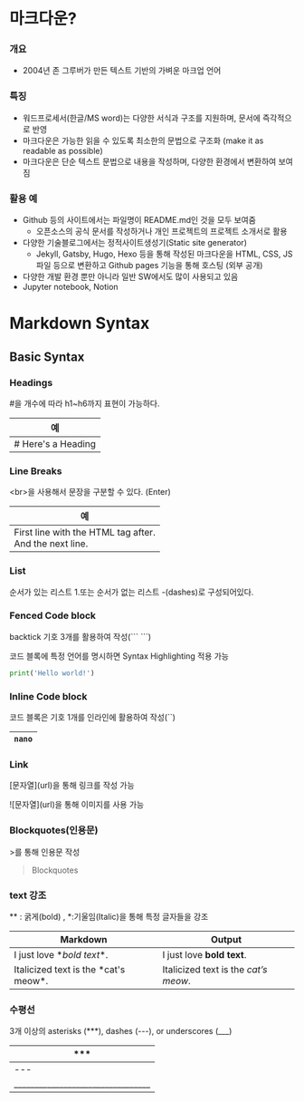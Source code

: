 # 마크다운?

### 개요

- 2004년 존 그루버가 만든 텍스트 기반의 가벼운 마크업 언어

### 특징

- 워드프로세서(한글/MS word)는 다양한 서식과 구조를 지원하며, 문서에 즉각적으로 반영
- 마크다운은 가능한 읽을 수 있도록 최소한의 문법으로 구조화 (make it as readable as possible)
- 마크다운은 단순 텍스트 문법으로 내용을 작성하며, 다양한 환경에서 변환하여 보여짐

### 활용 예

- Github 등의 사이트에서는 파일명이 README.md인 것을 모두 보여줌
  - 오픈소스의 공식 문서를 작성하거나 개인 프로젝트의 프로젝트 소개서로 활용
- 다양한 기술블로그에서는 정적사이트생성기(Static site generator)
  - Jekyll, Gatsby, Hugo, Hexo 등을 통해 작성된 마크다운을 HTML, CSS, JS 파일 등으로 변환하고 Github pages 기능을 통해 호스팅 (외부 공개)
-  다양한 개발 환경 뿐만 아니라 일반 SW에서도 많이 사용되고 있음
  - Jupyter notebook, Notion

# Markdown Syntax

## Basic Syntax

### Headings

#을 개수에 따라  h1~h6까지 표현이 가능하다.

| 예                 |
| ------------------ |
| # Here's a Heading |

### Line Breaks

\<br>을 사용해서 문장을 구분할 수 있다. (Enter)

| 예                                                        |
| --------------------------------------------------------- |
| First line with the HTML tag after.<br>And the next line. |

### List

순서가 있는 리스트 1.또는 순서가 없는 리스트 -(dashes)로 구성되어있다.

### Fenced Code block

backtick 기호 3개를 활용하여 작성(\``` ```)

코드 블록에 특정 언어를 명시하면 Syntax Highlighting 적용 가능

```python
print('Hello world!')
```



### Inline Code block

코드 블록은 기호 1개를 인라인에 활용하여 작성(``)

| `nano` |
| ------ |

### Link

\[문자열](url)을 통해 링크를 작성 가능

\!\[문자열](url)을 통해 이미지를 사용 가능

### Blockquotes(인용문)

\>를 통해 인용문 작성

> Blockquotes

### text 강조

** : 굵게(bold) , *:기울임(Italic)을 통해 특정 글자들을 강조

| Markdown                              | Output                               |
| ------------------------------------- | ------------------------------------ |
| I just love \**bold text**.           | I just love **bold text**.           |
| Italicized text is the \*cat's meow*. | Italicized text is the *cat’s meow*. |

### 수평선

3개 이상의 asterisks (***), dashes (---), or underscores (___)

| ***                               |
| --------------------------------- |
| ---                               |
| _________________________________ |

